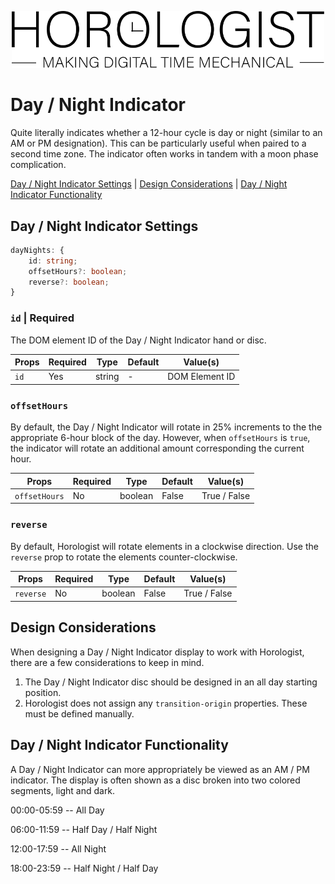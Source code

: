 <p align="center">
  <img src="/assets/logo-horologist.svg" alt="Horologist Logo - Making digital time mechanical" width="500" />
</p>

# Day / Night Indicator

Quite literally indicates whether a 12-hour cycle is day or night (similar to an AM or PM
designation). This can be particularly useful when paired to a second time zone. The indicator often
works in tandem with a moon phase complication.

[Day / Night Indicator Settings](#day--night-indicator-settings) |
[Design Considerations](#design-considerations) |
[Day / Night Indicator Functionality](#day--night-indicator-functionality)

## Day / Night Indicator Settings

```ts
dayNights: {
    id: string;
    offsetHours?: boolean;
    reverse?: boolean;
}
```

### `id` | Required

The DOM element ID of the Day / Night Indicator hand or disc.

| Props | Required | Type   | Default | Value(s)       |
| ----- | -------- | ------ | ------- | -------------- |
| `id`  | Yes      | string | -       | DOM Element ID |

### `offsetHours`

By default, the Day / Night Indicator will rotate in 25% increments to the the appropriate 6-hour
block of the day. However, when `offsetHours` is `true`, the indicator will rotate an additional
amount corresponding the current hour.

| Props         | Required | Type    | Default | Value(s)     |
| ------------- | -------- | ------- | ------- | ------------ |
| `offsetHours` | No       | boolean | False   | True / False |

### `reverse`

By default, Horologist will rotate elements in a clockwise direction. Use the `reverse` prop to
rotate the elements counter-clockwise.

| Props     | Required | Type    | Default | Value(s)     |
| --------- | -------- | ------- | ------- | ------------ |
| `reverse` | No       | boolean | False   | True / False |

## Design Considerations

When designing a Day / Night Indicator display to work with Horologist, there are a few
considerations to keep in mind.

1. The Day / Night Indicator disc should be designed in an all day starting position.
2. Horologist does not assign any `transition-origin` properties. These must be defined manually.

## Day / Night Indicator Functionality

A Day / Night Indicator can more appropriately be viewed as an AM / PM indicator. The display is
often shown as a disc broken into two colored segments, light and dark.

00:00-05:59 -- All Day

06:00-11:59 -- Half Day / Half Night

12:00-17:59 -- All Night

18:00-23:59 -- Half Night / Half Day
